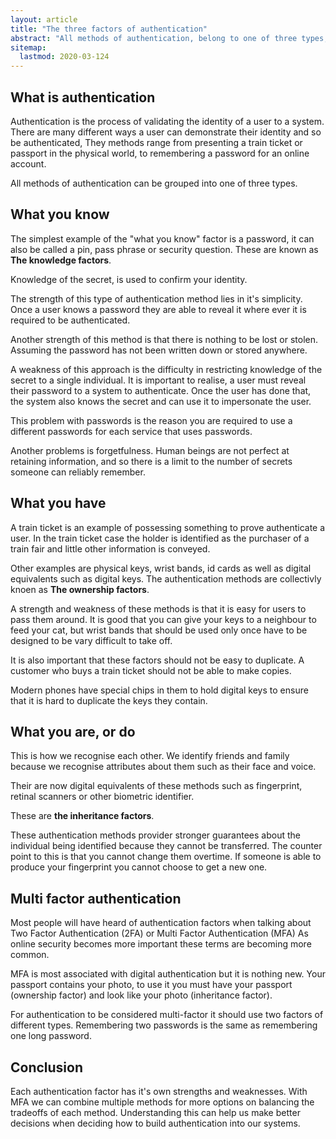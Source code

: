 ```yaml
---
layout: article
title: "The three factors of authentication"
abstract: "All methods of authentication, belong to one of three types; what you know, what you have, and what your are."
sitemap:
  lastmod: 2020-03-124
---
```


## What is authentication

Authentication is the process of validating the identity of a user to a system.
There are many different ways a user can demonstrate their identity and so be authenticated,
They methods range from presenting a train ticket or passport in the physical world, to remembering a password for an online account.

All methods of authentication can be grouped into one of three types.

## What you know

The simplest example of the "what you know" factor is a password, it can also be called a pin, pass phrase or security question.
These are known as **The knowledge factors**.

Knowledge of the secret, is used to confirm your identity.

The strength of this type of authentication method lies in it's simplicity.
Once a user knows a password they are able to reveal it where ever it is required to be authenticated.

Another strength of this method is that there is nothing to be lost or stolen.
Assuming the password has not been written down or stored anywhere.

A weakness of this approach is the difficulty in restricting knowledge of the secret to a single individual.
It is important to realise, a user must reveal their password to a system to authenticate.
Once the user has done that, the system also knows the secret and can use it to impersonate the user.

This problem with passwords is the reason you are required to use a different passwords for each service that uses passwords.

Another problems is forgetfulness.
Human beings are not perfect at retaining information, and so there is a limit to the number of secrets someone can reliably remember.

## What you have

A train ticket is an example of possessing something to prove authenticate a user.
In the train ticket case the holder is identified as the purchaser of a train fair and little other information is conveyed.

Other examples are physical keys, wrist bands, id cards as well as digital equivalents such as digital keys.
The authentication methods are collectivly knoen as **The ownership factors**.

A strength and weakness of these methods is that it is easy for users to pass them around.
It is good that you can give your keys to a neighbour to feed your cat,
but wrist bands that should be used only once have to be designed to be vary difficult to take off.

It is also important that these factors should not be easy to duplicate.
A customer who buys a train ticket should not be able to make copies.

Modern phones have special chips in them to hold digital keys to ensure that it is hard to duplicate the keys they contain.

## What you are, or do

This is how we recognise each other.
We identify friends and family because we recognise attributes about them such as their face and voice.

Their are now digital equivalents of these methods such as fingerprint, retinal scanners or other biometric identifier.

These are **the inheritance factors**.

These authentication methods provider stronger guarantees about the individual being identified because they cannot be transferred.
The counter point to this is that you cannot change them overtime.
If someone is able to produce your fingerprint you cannot choose to get a new one.

## Multi factor authentication

Most people will have heard of authentication factors when talking about Two Factor Authentication (2FA) or Multi Factor Authentication (MFA)
As online security becomes more important these terms are becoming more common.

MFA is most associated with digital authentication but it is nothing new.
Your passport contains your photo, to use it you must have your passport (ownership factor) and look like your photo (inheritance factor).

For authentication to be considered multi-factor it should use two factors of different types.
Remembering two passwords is the same as remembering one long password.

## Conclusion

Each authentication factor has it's own strengths and weaknesses.
With MFA we can combine multiple methods for more options on balancing the tradeoffs of each method.
Understanding this can help us make better decisions when deciding how to build authentication into our systems.
